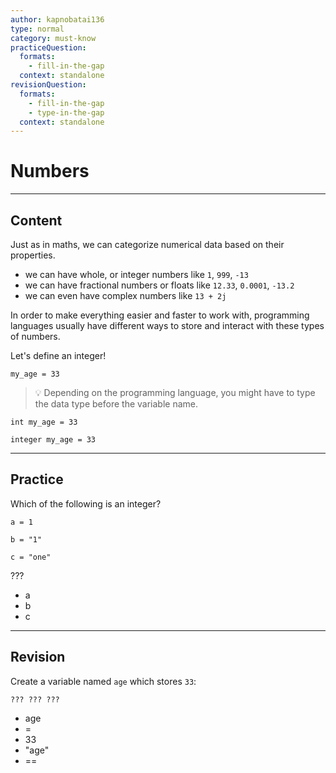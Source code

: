 ```yaml
---
author: kapnobatai136
type: normal
category: must-know
practiceQuestion:
  formats:
    - fill-in-the-gap
  context: standalone
revisionQuestion:
  formats:
    - fill-in-the-gap
    - type-in-the-gap
  context: standalone
---
```


# Numbers


---

## Content

Just as in maths, we can categorize numerical data based on their properties.

- we can have whole, or integer numbers like `1`, `999`, `-13`
- we can have fractional numbers or floats like `12.33`, `0.0001`, `-13.2`
- we can even have complex numbers like `13 + 2j`

In order to make everything easier and faster to work with, programming languages usually have different ways to store and interact with these types of numbers.

Let's define an integer!

```plain-text
my_age = 33
```

> 💡 Depending on the programming language, you might have to type the data type before the variable name.

```plain-text
int my_age = 33

integer my_age = 33
```


---

## Practice

Which of the following is an integer?

```plain-text
a = 1

b = "1"

c = "one"
```

???

- a
- b
- c


---

## Revision

Create a variable named `age` which stores `33`:

```plain-text
??? ??? ???
```

- age
- =
- 33
- "age"
- ==
